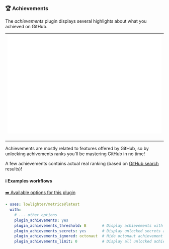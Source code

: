 ### 🏆 Achievements

The *achievements* plugin displays several highlights about what you achieved on GitHub.

<table>
  <td align="center">
    <img src="https://github.com/lowlighter/lowlighter/blob/master/metrics.plugin.achievements.svg">
    <img width="900" height="1" alt="">
  </td>
</table>

Achievements are mostly related to features offered by GitHub, so by unlocking achivements ranks you'll be mastering GitHub in no time!

A few achievements contains actual real ranking (based on [GitHub search](https://github.com/search) results)!

#### ℹ️ Examples workflows

[➡️ Available options for this plugin](metadata.yml)

```yaml
- uses: lowlighter/metrics@latest
  with:
    # ... other options
    plugin_achievements: yes
    plugin_achievements_threshold: B       # Display achievements with rank B or higher
    plugin_achievements_secrets: yes       # Display unlocked secrets achievements
    plugin_achievements_ignored: octonaut  # Hide octonaut achievement
    plugin_achievements_limit: 0           # Display all unlocked achievement matching threshold and secrets params
```
